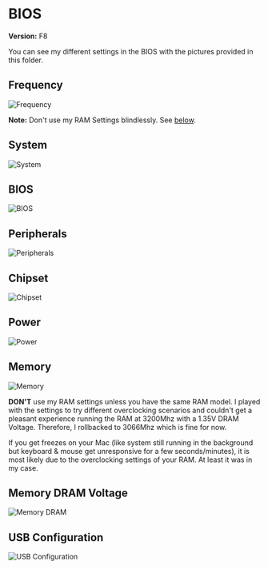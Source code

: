 # BIOS

**Version:** F8

You can see my different settings in the BIOS with the pictures provided in this folder.

## Frequency

![Frequency](https://raw.githubusercontent.com/kinoute/Hack-Z370-HD3P-i5-8400/master/BIOS/Frequency.jpg)

**Note:** Don't use my RAM Settings blindlessly. See [below](#Memory).

## System

![System](https://raw.githubusercontent.com/kinoute/Hack-Z370-HD3P-i5-8400/master/BIOS/System.jpg)

## BIOS

![BIOS](https://raw.githubusercontent.com/kinoute/Hack-Z370-HD3P-i5-8400/master/BIOS/BIOS.jpg)

## Peripherals

![Peripherals](https://raw.githubusercontent.com/kinoute/Hack-Z370-HD3P-i5-8400/master/BIOS/Peripherals.jpg)

## Chipset

![Chipset](https://raw.githubusercontent.com/kinoute/Hack-Z370-HD3P-i5-8400/master/BIOS/Chipset.jpg)

## Power

![Power](https://raw.githubusercontent.com/kinoute/Hack-Z370-HD3P-i5-8400/master/BIOS/Power.jpg)

## Memory

![Memory](https://raw.githubusercontent.com/kinoute/Hack-Z370-HD3P-i5-8400/master/BIOS/Memory.jpg)

**DON'T** use my RAM settings unless you have the same RAM model. I played with the settings to try different overclocking scenarios and couldn't get a pleasant experience running the RAM at 3200Mhz with a 1.35V DRAM Voltage. Therefore, I rollbacked to 3066Mhz which is fine for now.

If you get freezes on your Mac (like system still running in the background but keyboard & mouse get unresponsive for a few seconds/minutes), it is most likely due to the overclocking settings of your RAM. At least it was in my case.

## Memory DRAM Voltage

![Memory DRAM](https://raw.githubusercontent.com/kinoute/Hack-Z370-HD3P-i5-8400/master/BIOS/Memory_DRAM_V.jpg)

## USB Configuration

![USB Configuration](https://raw.githubusercontent.com/kinoute/Hack-Z370-HD3P-i5-8400/master/BIOS/USB_Configuration.jpg)
